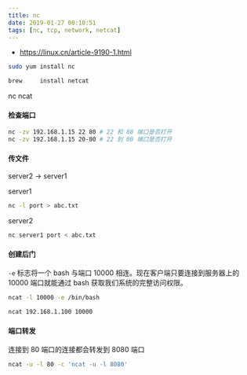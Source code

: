 ```yaml
---
title: nc
date: 2019-01-27 00:10:51
tags: [nc, tcp, network, netcat]
---
```


* <https://linux.cn/article-9190-1.html>

```sh
sudo yum install nc

brew     install netcat
```

<!--more-->

nc ncat

#### 检查端口

```sh
nc -zv 192.168.1.15 22 80 # 22 和 80 端口是否打开
nc -zv 192.168.1.15 20-80 # 22 到 80 端口是否打开
```

#### 传文件 

server2 -> server1

server1
```sh
nc -l port > abc.txt
```

server2
```sh
nc server1 port < abc.txt
```

#### 创建后门

`-e` 标志将一个 bash 与端口 10000 相连。现在客户端只要连接到服务器上的 10000 端口就能通过 bash 获取我们系统的完整访问权限。

```sh
ncat -l 10000 -e /bin/bash
```

```sh
ncat 192.168.1.100 10000
```

#### 端口转发

连接到 80 端口的连接都会转发到 8080 端口

```sh
ncat -u -l 80 -c 'ncat -u -l 8080'
```




